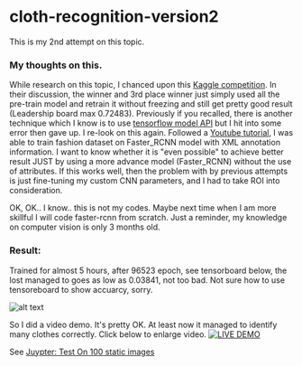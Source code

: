 # cloth-recognition-version2
This is my 2nd attempt on this topic.

### My thoughts on this.
While research on this topic, I chanced upon this [Kaggle competition](https://www.kaggle.com/c/imaterialist-challenge-fashion-2018). In their discussion, the winner and 3rd place winner just simply used all the pre-train model and retrain it without freezing and still get pretty good result (Leadership board max 0.72483). 
Previously if you recalled, there is another technique which I know is to use [tensorflow model API](https://github.com/tensorflow/models) but I hit into some error then gave up. I re-look on this again. Followed a [Youtube tutorial](https://www.youtube.com/watch?v=Rgpfk6eYxJA), I was able to train fashion dataset on Faster_RCNN model with XML annotation information. I want to know whether it is "even possible" to achieve better result JUST by using a more advance model (Faster_RCNN) without the use of attributes. If this works well, then the problem with by previous attempts is just fine-tuning my custom CNN parameters, and I had to take ROI into consideration. 

OK, OK.. I know.. this is not my codes. Maybe next time when I am more skillful I will code faster-rcnn from scratch. Just a reminder, my knowledge on computer vision is only 3 months old.

### Result:
Trained for almost 5 hours, after 96523 epoch, see tensorboard below, the lost managed to goes as low as 0.03841, not too bad. Not sure how to use tensoreboard to show accuarcy, sorry.

![alt text](https://i.imgur.com/gYBLyva.jpg)

So I did a video demo. It's pretty OK. At least now it managed to identify many clothes correctly. Click below to enlarge video.
[![LIVE DEMO](https://github.com/noelcodes/cloth-recognition-version2/blob/master/ezgif.com-video-to-gif%20(3).gif)](https://youtu.be/bHOmGZ0q58o)

See [Juypter: Test On 100 static images](https://github.com/noelcodes/cloth-recognition-version2/blob/master/object_detection_tutorial.ipynb)

